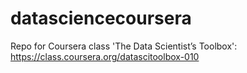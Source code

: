 # datasciencecoursera
Repo for Coursera class 'The Data Scientist’s Toolbox': https://class.coursera.org/datascitoolbox-010
